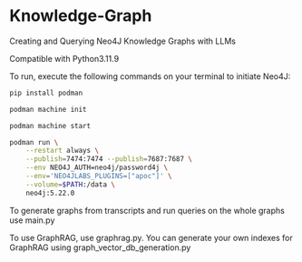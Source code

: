 # Knowledge-Graph
Creating and Querying Neo4J Knowledge Graphs with LLMs

Compatible with Python3.11.9

To run, execute the following commands on your terminal to initiate Neo4J:

```bash
pip install podman

podman machine init

podman machine start

podman run \
    --restart always \
    --publish=7474:7474 --publish=7687:7687 \
    --env NEO4J_AUTH=neo4j/password4j \
    --env='NEO4JLABS_PLUGINS=["apoc"]' \
    --volume=$PATH:/data \
    neo4j:5.22.0
```
To generate graphs from transcripts and run queries on the whole graphs use main.py

To use GraphRAG, use graphrag.py. You can generate your own indexes for GraphRAG using graph_vector_db_generation.py

